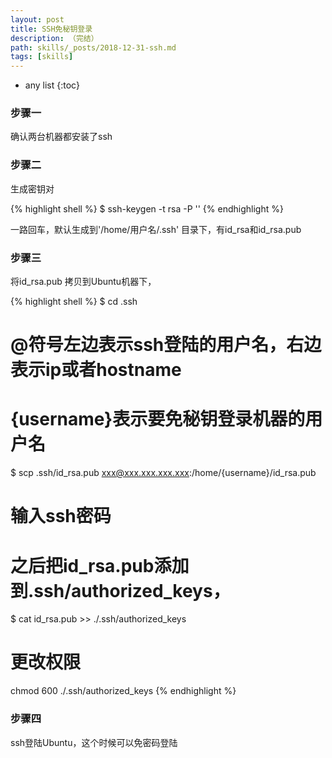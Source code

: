 ```yaml
---
layout: post
title: SSH免秘钥登录
description: （完结）
path: skills/_posts/2018-12-31-ssh.md
tags: [skills]
---
```


* any list
{:toc}

### 步骤一

确认两台机器都安装了ssh

### 步骤二

生成密钥对

{% highlight shell %}
$ ssh-keygen -t rsa -P ''
{% endhighlight %}

一路回车，默认生成到'/home/用户名/.ssh' 目录下，有id_rsa和id_rsa.pub

### 步骤三

将id_rsa.pub 拷贝到Ubuntu机器下，

{% highlight shell %}
$ cd .ssh

# @符号左边表示ssh登陆的用户名，右边表示ip或者hostname
# {username}表示要免秘钥登录机器的用户名
$ scp .ssh/id_rsa.pub xxx@xxx.xxx.xxx.xxx:/home/{username}/id_rsa.pub    

# 输入ssh密码
# 之后把id_rsa.pub添加到.ssh/authorized_keys，
$ cat id_rsa.pub >> ./.ssh/authorized_keys

# 更改权限
chmod 600 ./.ssh/authorized_keys
{% endhighlight %}


### 步骤四

ssh登陆Ubuntu，这个时候可以免密码登陆
